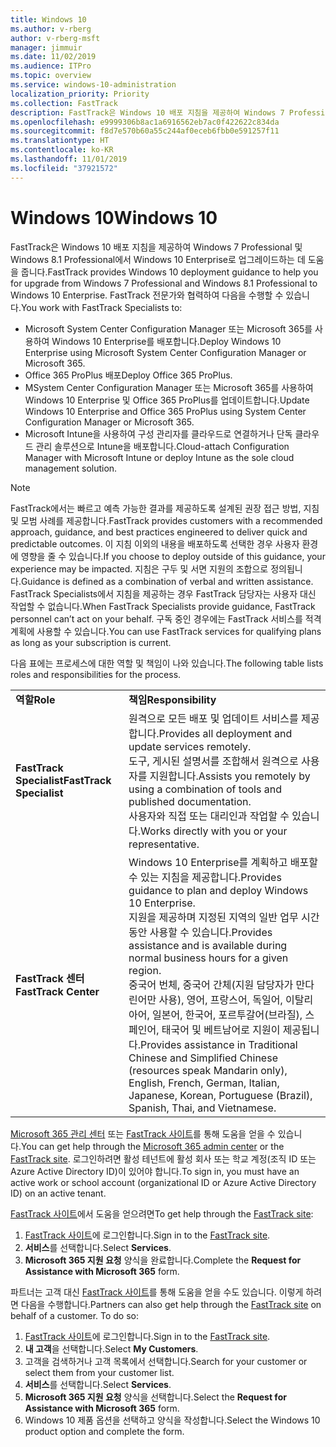 ```yaml
---
title: Windows 10
ms.author: v-rberg
author: v-rberg-msft
manager: jimmuir
ms.date: 11/02/2019
ms.audience: ITPro
ms.topic: overview
ms.service: windows-10-administration
localization_priority: Priority
ms.collection: FastTrack
description: FastTrack은 Windows 10 배포 지침을 제공하여 Windows 7 Professional 및 Windows 8.1 Professional에서 Windows 10 Enterprise로 업그레이드하는 데 도움을 줍니다.
ms.openlocfilehash: e9999306b8ac1a6916562eb7ac0f422622c834da
ms.sourcegitcommit: f8d7e570b60a55c244af0eceb6fbb0e591257f11
ms.translationtype: HT
ms.contentlocale: ko-KR
ms.lasthandoff: 11/01/2019
ms.locfileid: "37921572"
---
```

# <a name="windows-10"></a><span data-ttu-id="ca194-103">Windows 10</span><span class="sxs-lookup"><span data-stu-id="ca194-103">Windows 10</span></span>

<span data-ttu-id="ca194-104">FastTrack은 Windows 10 배포 지침을 제공하여 Windows 7 Professional 및 Windows 8.1 Professional에서 Windows 10 Enterprise로 업그레이드하는 데 도움을 줍니다.</span><span class="sxs-lookup"><span data-stu-id="ca194-104">FastTrack provides Windows 10 deployment guidance to help you for upgrade from Windows 7 Professional and Windows 8.1 Professional to Windows 10 Enterprise.</span></span> <span data-ttu-id="ca194-105">FastTrack 전문가와 협력하여 다음을 수행할 수 있습니다.</span><span class="sxs-lookup"><span data-stu-id="ca194-105">You work with FastTrack Specialists to:</span></span>

- <span data-ttu-id="ca194-106">Microsoft System Center Configuration Manager 또는 Microsoft 365를 사용하여 Windows 10 Enterprise를 배포합니다.</span><span class="sxs-lookup"><span data-stu-id="ca194-106">Deploy Windows 10 Enterprise using Microsoft System Center Configuration Manager or Microsoft 365.</span></span>
- <span data-ttu-id="ca194-107">Office 365 ProPlus 배포</span><span class="sxs-lookup"><span data-stu-id="ca194-107">Deploy Office 365 ProPlus.</span></span> 
- <span data-ttu-id="ca194-108">MSystem Center Configuration Manager 또는 Microsoft 365를 사용하여 Windows 10 Enterprise 및 Office 365 ProPlus를 업데이트합니다.</span><span class="sxs-lookup"><span data-stu-id="ca194-108">Update Windows 10 Enterprise and Office 365 ProPlus using System Center Configuration Manager or Microsoft 365.</span></span>
- <span data-ttu-id="ca194-109">Microsoft Intune을 사용하여 구성 관리자를 클라우드로 연결하거나 단독 클라우드 관리 솔루션으로 Intune을 배포합니다.</span><span class="sxs-lookup"><span data-stu-id="ca194-109">Cloud-attach Configuration Manager with Microsoft Intune or deploy Intune as the sole cloud management solution.</span></span>
  
> [!NOTE]
> <span data-ttu-id="ca194-110">FastTrack에서는 빠르고 예측 가능한 결과를 제공하도록 설계된 권장 접근 방법, 지침 및 모범 사례를 제공합니다.</span><span class="sxs-lookup"><span data-stu-id="ca194-110">FastTrack provides customers with a recommended approach, guidance, and best practices engineered to deliver quick and predictable outcomes.</span></span> <span data-ttu-id="ca194-111">이 지침 이외의 내용을 배포하도록 선택한 경우 사용자 환경에 영향을 줄 수 있습니다.</span><span class="sxs-lookup"><span data-stu-id="ca194-111">If you choose to deploy outside of this guidance, your experience may be impacted.</span></span> <span data-ttu-id="ca194-112">지침은 구두 및 서면 지원의 조합으로 정의됩니다.</span><span class="sxs-lookup"><span data-stu-id="ca194-112">Guidance is defined as a combination of verbal and written assistance.</span></span> <span data-ttu-id="ca194-113">FastTrack Specialists에서 지침을 제공하는 경우 FastTrack 담당자는 사용자 대신 작업할 수 없습니다.</span><span class="sxs-lookup"><span data-stu-id="ca194-113">When FastTrack Specialists provide guidance, FastTrack personnel can’t act on your behalf.</span></span> <span data-ttu-id="ca194-114">구독 중인 경우에는 FastTrack 서비스를 적격 계획에 사용할 수 있습니다.</span><span class="sxs-lookup"><span data-stu-id="ca194-114">You can use FastTrack services for qualifying plans as long as your subscription is current.</span></span>  
    
<span data-ttu-id="ca194-115">다음 표에는 프로세스에 대한 역할 및 책임이 나와 있습니다.</span><span class="sxs-lookup"><span data-stu-id="ca194-115">The following table lists roles and responsibilities for the process.</span></span>

|||
|:-----|:-----|
|<span data-ttu-id="ca194-116">**역할**</span><span class="sxs-lookup"><span data-stu-id="ca194-116">**Role**</span></span> <br/> |<span data-ttu-id="ca194-117">**책임**</span><span class="sxs-lookup"><span data-stu-id="ca194-117">**Responsibility**</span></span> <br/> |
|<span data-ttu-id="ca194-118">**FastTrack Specialist**</span><span class="sxs-lookup"><span data-stu-id="ca194-118">**FastTrack Specialist**</span></span> <br/> |<span data-ttu-id="ca194-119">원격으로 모든 배포 및 업데이트 서비스를 제공합니다.</span><span class="sxs-lookup"><span data-stu-id="ca194-119">Provides all deployment and update services remotely.</span></span>  <br/> <span data-ttu-id="ca194-120">도구, 게시된 설명서를 조합해서 원격으로 사용자를 지원합니다.</span><span class="sxs-lookup"><span data-stu-id="ca194-120">Assists you remotely by using a combination of tools and published documentation.</span></span> <br/> <span data-ttu-id="ca194-121">사용자와 직접 또는 대리인과 작업할 수 있습니다.</span><span class="sxs-lookup"><span data-stu-id="ca194-121">Works directly with you or your representative.</span></span>|
|<span data-ttu-id="ca194-122">**FastTrack 센터**</span><span class="sxs-lookup"><span data-stu-id="ca194-122">**FastTrack Center**</span></span>  <br/> |<span data-ttu-id="ca194-123">Windows 10 Enterprise를 계획하고 배포할 수 있는 지침을 제공합니다.</span><span class="sxs-lookup"><span data-stu-id="ca194-123">Provides guidance to plan and deploy Windows 10 Enterprise.</span></span>   <br/> <span data-ttu-id="ca194-124">지원을 제공하며 지정된 지역의 일반 업무 시간 동안 사용할 수 있습니다.</span><span class="sxs-lookup"><span data-stu-id="ca194-124">Provides assistance and is available during normal business hours for a given region.</span></span> <br/> <span data-ttu-id="ca194-125">중국어 번체, 중국어 간체(지원 담당자가 만다린어만 사용), 영어, 프랑스어, 독일어, 이탈리아어, 일본어, 한국어, 포르투갈어(브라질), 스페인어, 태국어 및 베트남어로 지원이 제공됩니다.</span><span class="sxs-lookup"><span data-stu-id="ca194-125">Provides assistance in Traditional Chinese and Simplified Chinese (resources speak Mandarin only), English, French, German, Italian, Japanese, Korean, Portuguese (Brazil), Spanish, Thai, and Vietnamese.</span></span>|
 
<span data-ttu-id="ca194-126">[Microsoft 365 관리 센터](https://go.microsoft.com/fwlink/?linkid=2032704) 또는 [FastTrack 사이트](https://go.microsoft.com/fwlink/?linkid=780698)를 통해 도움을 얻을 수 있습니다.</span><span class="sxs-lookup"><span data-stu-id="ca194-126">You can get help through the [Microsoft 365 admin center](https://go.microsoft.com/fwlink/?linkid=2032704) or the [FastTrack site](https://go.microsoft.com/fwlink/?linkid=780698).</span></span> <span data-ttu-id="ca194-127">로그인하려면 활성 테넌트에 활성 회사 또는 학교 계정(조직 ID 또는 Azure Active Directory ID)이 있어야 합니다.</span><span class="sxs-lookup"><span data-stu-id="ca194-127">To sign in, you must have an active work or school account (organizational ID or Azure Active Directory ID) on an active tenant.</span></span> 

<span data-ttu-id="ca194-128">[FastTrack 사이트](https://go.microsoft.com/fwlink/?linkid=780698)에서 도움을 얻으려면</span><span class="sxs-lookup"><span data-stu-id="ca194-128">To get help through the [FastTrack site](https://go.microsoft.com/fwlink/?linkid=780698):</span></span> 
1.  <span data-ttu-id="ca194-129">[FastTrack 사이트](https://go.microsoft.com/fwlink/?linkid=780698)에 로그인합니다.</span><span class="sxs-lookup"><span data-stu-id="ca194-129">Sign in to the [FastTrack site](https://go.microsoft.com/fwlink/?linkid=780698).</span></span> 
2.  <span data-ttu-id="ca194-130">**서비스**를 선택합니다.</span><span class="sxs-lookup"><span data-stu-id="ca194-130">Select **Services**.</span></span>
3.  <span data-ttu-id="ca194-131">**Microsoft 365 지원 요청** 양식을 완료합니다.</span><span class="sxs-lookup"><span data-stu-id="ca194-131">Complete the **Request for Assistance with Microsoft 365** form.</span></span>
  
<span data-ttu-id="ca194-p104">파트너는 고객 대신 [FastTrack 사이트](https://go.microsoft.com/fwlink/?linkid=780698)를 통해 도움을 얻을 수도 있습니다. 이렇게 하려면 다음을 수행합니다.</span><span class="sxs-lookup"><span data-stu-id="ca194-p104">Partners can also get help through the [FastTrack site](https://go.microsoft.com/fwlink/?linkid=780698) on behalf of a customer. To do so:</span></span>
1.  <span data-ttu-id="ca194-134">[FastTrack 사이트](https://go.microsoft.com/fwlink/?linkid=780698)에 로그인합니다.</span><span class="sxs-lookup"><span data-stu-id="ca194-134">Sign in to the [FastTrack site](https://go.microsoft.com/fwlink/?linkid=780698).</span></span> 
2.  <span data-ttu-id="ca194-135">**내 고객**을 선택합니다.</span><span class="sxs-lookup"><span data-stu-id="ca194-135">Select **My Customers**.</span></span>
3.  <span data-ttu-id="ca194-136">고객을 검색하거나 고객 목록에서 선택합니다.</span><span class="sxs-lookup"><span data-stu-id="ca194-136">Search for your customer or select them from your customer list.</span></span>
4.  <span data-ttu-id="ca194-137">**서비스**를 선택합니다.</span><span class="sxs-lookup"><span data-stu-id="ca194-137">Select **Services**.</span></span>
5.  <span data-ttu-id="ca194-138">**Microsoft 365 지원 요청** 양식을 선택합니다.</span><span class="sxs-lookup"><span data-stu-id="ca194-138">Select the **Request for Assistance with Microsoft 365** form.</span></span>
6.  <span data-ttu-id="ca194-139">Windows 10 제품 옵션을 선택하고 양식을 작성합니다.</span><span class="sxs-lookup"><span data-stu-id="ca194-139">Select the Windows 10 product option and complete the form.</span></span>
 